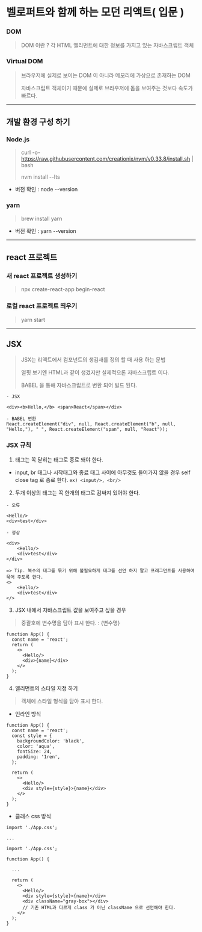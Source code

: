 # 벨로퍼트와 함께 하는 모던 리액트( 입문 )

### DOM

> DOM 이란 ? 각 HTML 엘리먼트에 대한 정보를 가지고 있는 자바스크립트 객체

### Virtual DOM
> 브라우저에 실제로 보이는 DOM 이 아니라 메모리에 가상으로 존재하는 DOM
>
>자바스크립트 객체이기 때문에 실제로 브라우저에 돔을 보여주는 것보다 속도가 빠르다.

-----

## 개발 환경 구성 하기

### Node.js

> curl -o- https://raw.githubusercontent.com/creationix/nvm/v0.33.8/install.sh | bash
>
> nvm install --lts


- 버전 확인 : node --version

### yarn

> brew install yarn

- 버전 확인 : yarn --version

-----

## react 프로젝트

### 새 react 프로젝트 생성하기

> npx create-react-app begin-react

### 로컬 react 프로젝트 띄우기

> yarn start

-----

## JSX

> JSX는 리액트에서 컴포넌트의 생김새를 정의 할 때 사용 하는 문법
>
> 얼핏 보기엔 HTML과 같이 생겼지만 실제적으론 자바스크립트 이다.
>
> BABEL 을 통해 자바스크립트로 변환 되어 빌드 된다.

```
- JSX

<div><b>Hello,</b> <span>React</span></div>

- BABEL 변환
React.createElement("div", null, React.createElement("b", null, "Hello,"), " ", React.createElement("span", null, "React"));
```

### JSX 규칙
1. 태그는 꼭 닫히는 태그로 종료 돼야 한다.
 - input, br 태그나 시작태그와 종료 태그 사이에 아무것도 들어가지 않을 경우 self close tag 로 종료 한다. `ex) <input/>, <br/>`

2. 두개 이상의 태그는 꼭 한개의 태그로 감싸져 있어야 한다.
```
- 오류

<Hello/>
<div>test</div>

- 정상

<div>
    <Hello/>
    <div>test</div>
</div>

=> Tip. 복수의 태그를 묶기 위해 불필요하게 태그를 선언 하지 말고 프래그먼트를 사용하여 묶어 주도록 한다.
<>
    <Hello/>
    <div>test</div>
</>
```

3. JSX 내에서 자바스크립트 값을 보여주고 싶을 경우

> 중괄호에 변수명을 담아 표시 한다. : {변수명}

```
function App() {
  const name = 'react';
  return (
    <>
      <Hello/>
      <div>{name}</div>
    </>
  );
}
```

4. 엘리먼트의 스타일 지정 하기

> 객체에 스타일 형식을 담아 표시 한다.

- 인라인 방식
```
function App() {
  const name = 'react';
  const style = {
    backgroundColor: 'black',
    color: 'aqua',
    fontSize: 24,
    padding: '1ren',
  };

  return (
    <>
      <Hello/>
      <div style={style}>{name}</div>
    </>
  );
}
```

- 클래스 css 방식

```
import './App.css';

...

import './App.css';

function App() {
  
  ...

  return (
    <>
      <Hello/>
      <div style={style}>{name}</div>
      <div className="gray-box"></div>
      // 기존 HTML과 다르게 class 가 아닌 className 으로 선언해야 한다.
    </>
  );
}
```
